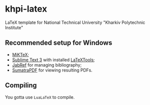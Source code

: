# khpi-latex
LaTeX template for National Technical University "Kharkiv Polytechnic Institute"

## Recommended setup for Windows
- [MiKTeX](http://miktex.org/);
- [Sublime Text 3](http://www.sublimetext.com/) with installed [LaTeXTools](https://github.com/SublimeText/LaTeXTools);
- [JabRef](http://jabref.sourceforge.net/) for managing bibliography;
- [SumatraPDF](http://blog.kowalczyk.info/software/sumatrapdf/free-pdf-reader.html) for viewing resulting PDFs.

## Compiling
You gotta use `LuaLaTeX` to compile.
